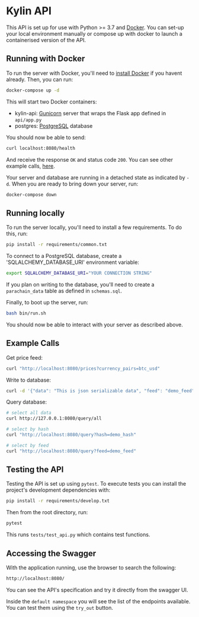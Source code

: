 # Kylin API

This API is set up for use with Python >= 3.7 and [Docker](https://www.docker.com/). You can set-up your local environment manually or compose up with docker to launch a containerised version of the API.

## Running with Docker

To run the server with Docker, you'll need to [install Docker](https://www.docker.com/products/docker-desktop) if you havent already. Then, you can run:
```bash
docker-compose up -d
```

This will start two Docker containers:
- kylin-api: [Gunicorn](https://gunicorn.org/) server that wraps the Flask app defined in `api/app.py`
- postgres: [PostgreSQL](https://www.postgresql.org/) database

You should now be able to send:

```bash
curl localhost:8080/health
```

And receive the response `OK` and status code `200`. You can see other example calls, [here](#example-calls). 

Your server and database are running in a detached state as indicated by `-d`. When you are ready to bring down your server, run:

```bash
docker-compose down
```

## Running locally

To run the server locally, you'll need to install a few requirements. To do this, run:

```bash
pip install -r requirements/common.txt
``` 

To connect to a PostgreSQL database, create a 'SQLALCHEMY_DATABASE_URI' environment variable:
```bash
export SQLALCHEMY_DATABASE_URI="YOUR CONNECTION STRING"
```
If you plan on writing to the database, you'll need to create a `parachain_data` table as defined in `schemas.sql`.

Finally, to boot up the server, run:

```bash
bash bin/run.sh
``` 

You should now be able to interact with your server as described above.

## Example Calls
Get price feed:
```bash
curl "http://localhost:8080/prices?currency_pairs=btc_usd"
```

Write to database:
```bash
curl -d '{"data": "This is json serializable data", "feed": "demo_feed", "block": "1", "hash": "demo_hash"}' -H "Content-Type: application/json" http://localhost:8080/submit
```
Query database:
```bash
# select all data
curl http://127.0.0.1:8080/query/all

# select by hash
curl "http://localhost:8080/query?hash=demo_hash"

# select by feed
curl "http://localhost:8080/query?feed=demo_feed"
```

## Testing the API

Testing the API is set up using `pytest`. To execute tests you can install the project's development dependencies with:

```bash
pip install -r requirements/develop.txt
```
Then from the root directory, run:
```bash
pytest
```
This runs `tests/test_api.py` which contains test functions.

## Accessing the Swagger 
With the application running, use the browser to search the following:
```bash
http://localhost:8080/
```

You can see the API's specification and try it directly from the swagger UI.  

Inside the `default namespace` you will see the list of the endpoints available. You can test them using the `try_out` button.

